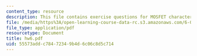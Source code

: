 ```yaml
---
content_type: resource
description: This file contains exercise questions for MOSFET characterization.
file: /media/https%3A/open-learning-course-data-rc.s3.amazonaws.com/6-012-microelectronic-devices-and-circuits-fall-2005/55573addc78472349b4d6c06c8d5c714_hw6.pdf
file_type: application/pdf
resourcetype: Document
title: hw6.pdf
uid: 55573add-c784-7234-9b4d-6c06c8d5c714
---
```

